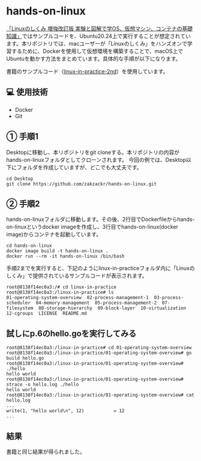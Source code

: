 # hands-on-linux
[「Linuxのしくみ 増強改訂版 実験と図解で学OS、仮想マシン、コンテナの基礎知識」](https://www.amazon.co.jp/%EF%BC%BB%E8%A9%A6%E3%81%97%E3%81%A6%E7%90%86%E8%A7%A3%EF%BC%BDLinux%E3%81%AE%E3%81%97%E3%81%8F%E3%81%BF-%E2%80%95%E5%AE%9F%E9%A8%93%E3%81%A8%E5%9B%B3%E8%A7%A3%E3%81%A7%E5%AD%A6%E3%81%B6OS%E3%80%81%E4%BB%AE%E6%83%B3%E3%83%9E%E3%82%B7%E3%83%B3%E3%80%81%E3%82%B3%E3%83%B3%E3%83%86%E3%83%8A%E3%81%AE%E5%9F%BA%E7%A4%8E%E7%9F%A5%E8%AD%98%E3%80%90%E5%A2%97%E8%A3%9C%E6%94%B9%E8%A8%82%E7%89%88%E3%80%91-%E6%AD%A6%E5%86%85-%E8%A6%9A/dp/429713148X)ではサンプルコードを、Ubuntu20.24上で実行することが想定されています。本リポジトリでは、macユーザーが「Linuxのしくみ」をハンズオンで学習するために、Dockerを使用して仮想環境を構築することで、macOS上でUbuntuを動かす方法をまとめています。具体的な手順が以下になります。
    
書籍のサンプルコード（[linux-in-practice-2nd](https://github.com/satoru-takeuchi/linux-in-practice-2nd.git)）を使用しています。
    
## 💻 使用技術
- Docker
- Git

## ① 手順1
Desktopに移動し、本リポジトリをgit cloneする。本リポジトリの内容がhands-on-linuxフォルダとしてクローンされます。
今回の例では、Desktop以下にフォルダを作成していますが、どこでも大丈夫です。
```
cd Desktop
git clone https://github.com/zakzackr/hands-on-linux.git
```

## ② 手順2
hands-on-linuxフォルダに移動します。その後、2行目でDockerfileからhands-on-linuxというdocker imageを作成し、3行目でhands-on-linux(docker image)からコンテナを起動しています。
```
cd hands-on-linux
docker image build -t hands-on-linux .
docker run --rm -it hands-on-linux /bin/bash
```

手順2までを実行すると、下記のようにlinux-in-practiceフォルダ内に「Linuxのしくみ」で提供されているサンプルコードが表示されます。
```
root@8138f14ec0a3:/# cd linux-in-practice 
root@8138f14ec0a3:/linux-in-practice# ls
01-operating-system-overview  02-process-management-1  03-process-scheduler  04-memory-management  05-process-management-2  07-filesystem  08-storage-hierarchy  09-block-layer  10-virtualization  12-cgroups  LICENSE  README.md
```
## 試しにp.6のhello.goを実行してみる
```
root@8138f14ec0a3:/linux-in-practice# cd 01-operating-system-overview
root@8138f14ec0a3:/linux-in-practice/01-operating-system-overview# go build hello.go
root@8138f14ec0a3:/linux-in-practice/01-operating-system-overview# ./hello
hello world
root@8138f14ec0a3:/linux-in-practice/01-operating-system-overview# strace -o hello.log ./hello
hello world
root@8138f14ec0a3:/linux-in-practice/01-operating-system-overview# cat hello.log
...
write(1, "hello world\n", 12)           = 12
...
```
## 結果
書籍と同じ結果が得られました。
